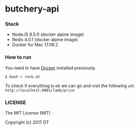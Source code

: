 # butchery-api

### Stack
- NodeJS 8.5.0 (docker alpine image)
- Redis 4.0.1 (docker alpine image)
- Docker for Mac 17.06.2

### How to run

You need to have [Docker](https://docs.docker.com/engine/installation/) installed previously.

```
$ bash < rock.sh
```

To check if everything is ok we can go and visit the following url: `http://localhost:8001/lamb/price`

### LICENSE
The MIT License (MIT)

Copyright (c) 2017 DT
